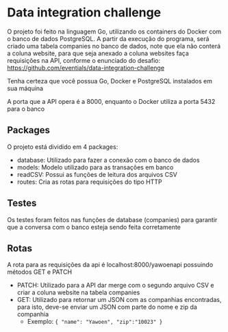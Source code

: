 # Data integration challenge

O projeto foi feito na linguagem Go, utilizando os containers do Docker com o banco de dados PostgreSQL. A partir da execução do programa, será criado uma tabela companies no banco de dados, note que ela não conterá a coluna website, para que seja anexado a coluna websites faça requisições na API, conforme o enunciado do desafio: https://github.com/eventials/data-integration-challenge

Tenha certeza que você possua Go, Docker e PostgreSQL instalados em sua máquina

A porta que a API opera é a 8000, enquanto o Docker utiliza a porta 5432 para o banco

## Packages

O projeto está dividido em 4 packages:
- database: Utilizado para fazer a conexão com o banco de dados
- models: Modelo utilizado para as transações em banco
- readCSV: Possui as funções de leitura dos arquivos CSV
- routes: Cria as rotas para requisições do tipo HTTP


## Testes

Os testes foram feitos nas funções de database (companies) para garantir que a conversa com o banco esteja sendo feita corretamente

## Rotas

A rota para as requisições da api é localhost:8000/yawoenapi possuindo métodos GET e PATCH
- PATCH: Utilizado para a API dar merge com o segundo arquivo CSV e criar a coluna website na tabela companies
- GET: Utilizado para retornar um JSON com as companhias encontradas, para isto, deve-se enviar um JSON com parte do nome e zip da companhia
  - Exemplo:
         ```
         {
            "name": "Yawoen",
            "zip":"10023"
         }
         ```
